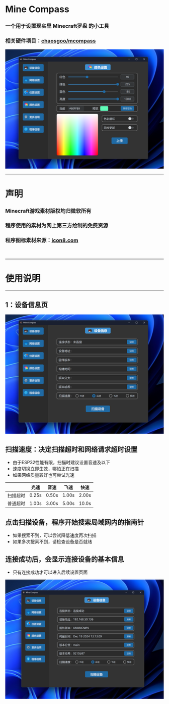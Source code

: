 # **Mine Compass**

### 一个用于设置现实里 Minecraft罗盘 的小工具

### 相关硬件项目：[chaosgoo/mcompass](https://github.com/chaosgoo/mcompass)

![项目主图](https://github.com/zzydd/MineCompass/blob/main/images/show-main.png?raw=true "项目主图")

---

# 声明

### Minecraft游戏素材版权均归微软所有

### 程序使用的素材为网上第三方绘制的免费资源

### 程序图标素材来源：[icon8.com](https://igoutu.cn/icons)

<br />

---

# 使用说明

---

## 1：设备信息页

![设备信息页](https://github.com/zzydd/MineCompass/blob/main/images/PageA-1.png?raw=true "设备信息页")

## 扫描速度：决定扫描超时和网络请求超时设置

* 由于ESP32性能有限，扫描时建议设置音速及以下
* 速度切换立即生效，哪怕正在扫描
* 如果网络质量较好也可尝试光速

|   |光速   |音速   |飞速   |快速   |
| :------------: | :------------: | :------------: | :------------: | :------------: |
|扫描超时   |0.25s   |0.50s   |1.00s   |2.00s   |
|普通超时   |1.00s   |3.00s   |5.00s   |10.0s   |

## 点击扫描设备，程序开始搜索局域网内的指南针

* 如果搜索不到，可以尝试降低速度再次扫描
* 如果多次搜索不到，请检查设备是否就绪

## 连接成功后，会显示连接设备的基本信息

* 只有连接成功才可以进入后续设置页面

![设备信息页-连接成功](https://github.com/zzydd/MineCompass/blob/main/images/PageA-3.png?raw=true "设备信息页-连接成功")

